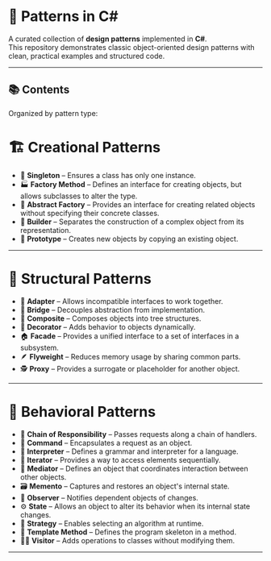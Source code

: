 # 🎯 Patterns in C#

A curated collection of **design patterns** implemented in **C#**.  
This repository demonstrates classic object-oriented design patterns with clean, practical examples and structured code.

---

## 📚 Contents

Organized by pattern type:

# 🏗️ Creational Patterns
- 🔁 **Singleton** – Ensures a class has only one instance.  
- 🏭 **Factory Method** – Defines an interface for creating objects, but allows subclasses to alter the type.  
- 🧪 **Abstract Factory** – Provides an interface for creating related objects without specifying their concrete classes.  
- 🧱 **Builder** – Separates the construction of a complex object from its representation.  
- 🧬 **Prototype** – Creates new objects by copying an existing object.  

---

# 🧩 Structural Patterns
- 🔌 **Adapter** – Allows incompatible interfaces to work together.  
- 🌉 **Bridge** – Decouples abstraction from implementation.  
- 🌲 **Composite** – Composes objects into tree structures.  
- 🎨 **Decorator** – Adds behavior to objects dynamically.  
- 🏠 **Facade** – Provides a unified interface to a set of interfaces in a subsystem.  
- 🪶 **Flyweight** – Reduces memory usage by sharing common parts.  
- 🕵️ **Proxy** – Provides a surrogate or placeholder for another object.  

---

# 🔁 Behavioral Patterns
- 🔗 **Chain of Responsibility** – Passes requests along a chain of handlers.  
- 🧾 **Command** – Encapsulates a request as an object.  
- 🧙 **Interpreter** – Defines a grammar and interpreter for a language.  
- 🔄 **Iterator** – Provides a way to access elements sequentially.  
- 🧭 **Mediator** – Defines an object that coordinates interaction between other objects.  
- 🗃️ **Memento** – Captures and restores an object's internal state.  
- 👀 **Observer** – Notifies dependent objects of changes.  
- ⚙️ **State** – Allows an object to alter its behavior when its internal state changes.  
- 🧠 **Strategy** – Enables selecting an algorithm at runtime.  
- 🧵 **Template Method** – Defines the program skeleton in a method.  
- 👨‍🏫 **Visitor** – Adds operations to classes without modifying them.  

---
